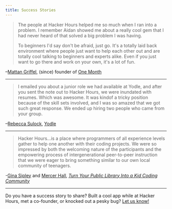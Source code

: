 ```yaml
---
title: Success Stories
---
```


> The people at Hacker Hours helped me so much when I ran into a problem. I remember Aidan showed me about a really cool gem that I had never heard of that solved a big problem I was having.
>
> To beginners I'd say don't be afraid, just go. It's a totally laid back environment where people just want to help each other out and are totally cool talking to beginners and experts alike. Even if you just want to go there and work on your own, it's a lot of fun.

–[Mattan Griffel](https://twitter.com/mattangriffel), (since) founder of [One Month](https://onemonth.com)

---

> I emailed you about a junior role we had available at Yodle, and after you sent the note out to Hacker Hours, we were inundated with resumes. Which was awesome. It was kindof a tricky position because of the skill sets involved, and I was so amazed that we got such great response. We ended up hiring two people who came from your group.

–[Rebecca Sulock](http://www.linkedin.com/in/rebeccasulock), [Yodle](http://www.yodle.com)

---

> Hacker Hours...is a place where programmers of all experience levels gather to help one another with their coding projects. We were so impressed by both the welcoming nature of the participants and the empowering process of intergenerational peer-to-peer instruction that we were eager to bring something similar to our own local community of teenagers.


-[Gina Sipley](https://twitter.com/GSipley) and [Mercer Hall](https://www.edsurge.com/mercer-hall), [*Turn Your Public Library Into a Kid Coding Community*](https://www.edsurge.com/n/2015-03-02-turn-your-public-library-into-a-kid-coding-community)

---

Do you have a success story to share? Built a cool app while at Hacker Hours, met a co-founder, or knocked out a pesky bug? [Let us know!](https://github.com/afeld/hackerhours.org/issues/new)
